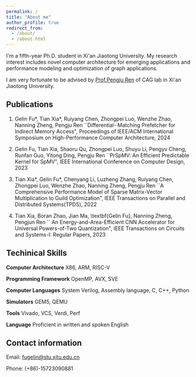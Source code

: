 ```yaml
---
permalink: /
title: "About me"
author_profile: true
redirect_from: 
  - /about/
  - /about.html
---
```


I'm a fifth-year Ph.D. student in Xi'an Jiaotong University. My research interest includes novel computer architecture for emerging applications and performance modeling and optimization of graph applications.

I am very fortunate to be advised by [Prof.Pengju Ren](https://gr.xjtu.edu.cn/web/pengjuren) of CAG lab in Xi'an Jiaotong University.

## Publications
1. Gelin Fu*, Tian Xia*, Ruiyang Chen, Zhongpei Luo, Wenzhe Zhao, Nanning Zheng, Pengju Ren ``Differential- Matching Prefetcher for Indirect Memory Access", Proceedings of IEEE/ACM International Symposium on High-Performance Computer Architecture, 2024

2. Gelin Fu, Tian Xia, Shaoru Qu, Zhongpei Luo, Shuyu Li, Pengyv Cheng, Runfan Guo, Yitong Ding, Pengju Ren ``PrSpMV: An Efficient Predictable Kernel for SpMV", IEEE International Conference on Computer Design, 2023

3. Tian Xia*, Gelin Fu*, Chenyang Li, Luzheng Zhang, Ruiyang Chen, Zhongpei Luo, Wenzhe Zhao, Nanning Zheng, Pengju Ren ``A Comprehensive Performance Model of Sparse Matrix-Vector Multiplication to Guild Optimization", IEEE Transactions on Parallel and Distributed Systems(TPDS), 2022

4. Tian Xia, Boran Zhao, Jian Ma, \textbf{Gelin Fu}, Nanning Zheng, Pengjun Ren `` An Energy-and-Area-Efficient CNN Accelerator for Universal Powers-of-Two Quantization", IEEE Transactions on Circuits and Systems-I: Regular Papers, 2023

## Techinical Skills

**Computer Architecture**  X86, ARM, RISC-V

**Programming Framework**  OpenMP, AVX, SVE

**Computer Languages**     System Verilog, Assembly language, C, C++, Python

**Simulators**             GEM5, QEMU

**Tools**                  Vivado, VCS, Verdi, Perf

**Language**               Proficient in written and spoken English

## Contact information

Email: fugelin@stu.xjtu.edu.cn

Phone: (+86)-15723090881
